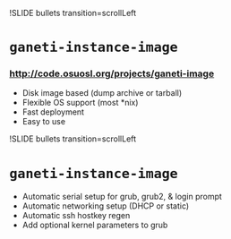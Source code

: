 !SLIDE bullets transition=scrollLeft

# <code>ganeti-instance-image</code> #
### http://code.osuosl.org/projects/ganeti-image ###

* Disk image based (dump archive or tarball)
* Flexible OS support (most *nix)
* Fast deployment
* Easy to use

!SLIDE bullets transition=scrollLeft

# <code>ganeti-instance-image</code> #

* Automatic serial setup for grub, grub2, & login prompt
* Automatic networking setup (DHCP or static)
* Automatic ssh hostkey regen
* Add optional kernel parameters to grub
